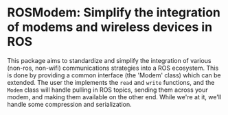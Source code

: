 # ROSModem: Simplify the integration of modems and wireless devices in ROS

This package aims to standardize and simplify the integration of various
(non-ros, non-wifi) communications strategies into a ROS ecosystem. This is
done by providing a common interface (the 'Modem' class) which can be extended.
The user the implements the `read` and `write` functions, and the `Modem` class
will handle pulling in ROS topics, sending them across your modem, and making
them available on the other end. While we're at it, we'll handle some
compression and serialization.
